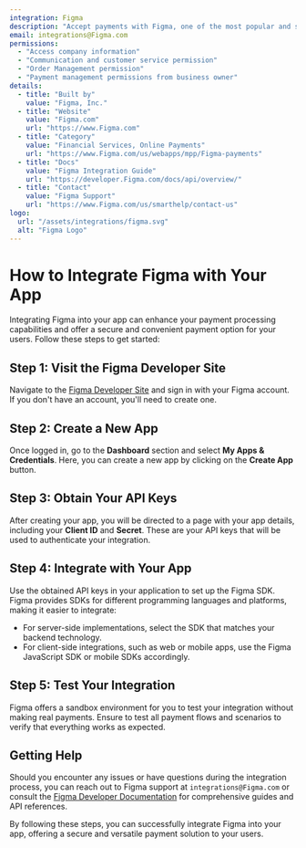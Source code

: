 ```yaml
---
integration: Figma
description: "Accept payments with Figma, one of the most popular and secure payment platforms globally. "
email: integrations@Figma.com
permissions:
  - "Access company information"
  - "Communication and customer service permission"
  - "Order Management permission"
  - "Payment management permissions from business owner"
details:
  - title: "Built by"
    value: "Figma, Inc."
  - title: "Website"
    value: "Figma.com"
    url: "https://www.Figma.com"
  - title: "Category"
    value: "Financial Services, Online Payments"
    url: "https://www.Figma.com/us/webapps/mpp/Figma-payments"
  - title: "Docs"
    value: "Figma Integration Guide"
    url: "https://developer.Figma.com/docs/api/overview/"
  - title: "Contact"
    value: "Figma Support"
    url: "https://www.Figma.com/us/smarthelp/contact-us"
logo:
  url: "/assets/integrations/figma.svg"
  alt: "Figma Logo"
---
```


# How to Integrate Figma with Your App

Integrating Figma into your app can enhance your payment processing capabilities and offer a secure and convenient payment option for your users. Follow these steps to get started:

## Step 1: Visit the Figma Developer Site

Navigate to the [Figma Developer Site](https://developer.Figma.com/) and sign in with your Figma account. If you don't have an account, you'll need to create one.

## Step 2: Create a New App

Once logged in, go to the **Dashboard** section and select **My Apps & Credentials**. Here, you can create a new app by clicking on the **Create App** button.

## Step 3: Obtain Your API Keys

After creating your app, you will be directed to a page with your app details, including your **Client ID** and **Secret**. These are your API keys that will be used to authenticate your integration.

## Step 4: Integrate with Your App

Use the obtained API keys in your application to set up the Figma SDK. Figma provides SDKs for different programming languages and platforms, making it easier to integrate:

- For server-side implementations, select the SDK that matches your backend technology.
- For client-side integrations, such as web or mobile apps, use the Figma JavaScript SDK or mobile SDKs accordingly.

## Step 5: Test Your Integration

Figma offers a sandbox environment for you to test your integration without making real payments. Ensure to test all payment flows and scenarios to verify that everything works as expected.

## Getting Help

Should you encounter any issues or have questions during the integration process, you can reach out to Figma support at `integrations@Figma.com` or consult the [Figma Developer Documentation](https://developer.Figma.com/docs/) for comprehensive guides and API references.

By following these steps, you can successfully integrate Figma into your app, offering a secure and versatile payment solution to your users.



